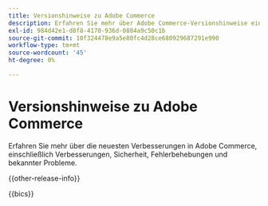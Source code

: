```yaml
---
title: Versionshinweise zu Adobe Commerce
description: Erfahren Sie mehr über Adobe Commerce-Versionshinweise einschließlich der neuesten Funktionen, Verbesserungen und Sicherheitsaktualisierungen. Entdecken Sie Fehlerbehebungen, bekannte Probleme und Upgrade-Anleitungen.
exl-id: 984d42e1-d8f8-4170-936d-0884a9c50c1b
source-git-commit: 10f324478e9a5e80fc4d28ce680929687291e990
workflow-type: tm+mt
source-wordcount: '45'
ht-degree: 0%

---
```


# Versionshinweise zu Adobe Commerce

Erfahren Sie mehr über die neuesten Verbesserungen in Adobe Commerce, einschließlich Verbesserungen, Sicherheit, Fehlerbehebungen und bekannter Probleme.

{{other-release-info}}

{{bics}}
